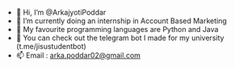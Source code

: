 - 👋 Hi, I’m @ArkajyotiPoddar
- 🌱 I’m currently doing an internship in Account Based Marketing
- 💞️ My favourite programming languages are Python and Java
- 👀 You can check out the telegram bot I made for my university (t.me/jisustudentbot)
- 📫 Email : arka.poddar02@gmail.com
